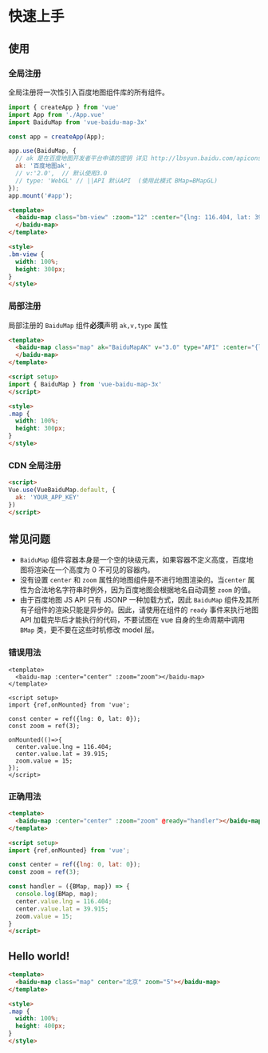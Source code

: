 # 快速上手

## 使用

### 全局注册

全局注册将一次性引入百度地图组件库的所有组件。

```javascript
import { createApp } from 'vue'
import App from './App.vue'
import BaiduMap from 'vue-baidu-map-3x'

const app = createApp(App);

app.use(BaiduMap, {
  // ak 是在百度地图开发者平台申请的密钥 详见 http://lbsyun.baidu.com/apiconsole/key */
  ak: '百度地图ak',
  // v:'2.0',  // 默认使用3.0
  // type: 'WebGL' // ||API 默认API  (使用此模式 BMap=BMapGL)
});
app.mount('#app');
```

```html
<template>
  <baidu-map class="bm-view" :zoom="12" :center="{lng: 116.404, lat: 39.915}" >
  </baidu-map>
</template>

<style>
.bm-view {
  width: 100%;
  height: 300px;
}
</style>
```

### 局部注册
局部注册的 `BaiduMap` 组件**必须**声明 `ak,v,type` 属性

```html
<template>
  <baidu-map class="map" ak="BaiduMapAK" v="3.0" type="API" :center="{lng: 116.404, lat: 39.915}" :zoom="15">
  </baidu-map>
</template>

<script setup>
import { BaiduMap } from 'vue-baidu-map-3x'
</script>

<style>
.map {
  width: 100%;
  height: 300px;
}
</style>
```

### CDN 全局注册

```html
<script>
Vue.use(VueBaiduMap.default, {
  ak: 'YOUR_APP_KEY'
})
</script>
```

## 常见问题

- `BaiduMap` 组件容器本身是一个空的块级元素，如果容器不定义高度，百度地图将渲染在一个高度为 0 不可见的容器内。
- 没有设置 `center` 和 `zoom` 属性的地图组件是不进行地图渲染的。当`center` 属性为合法地名字符串时例外，因为百度地图会根据地名自动调整 `zoom` 的值。
- 由于百度地图 JS API 只有 JSONP 一种加载方式，因此 `BaiduMap` 组件及其所有子组件的渲染只能是异步的。因此，请使用在组件的 `ready` 事件来执行地图 API 加载完毕后才能执行的代码，不要试图在 vue 自身的生命周期中调用 `BMap` 类，更不要在这些时机修改 model 层。

### 错误用法

```html{12-14}
<template>
  <baidu-map :center="center" :zoom="zoom"></baidu-map>
</template>

<script setup>
import {ref,onMounted} from 'vue';

const center = ref({lng: 0, lat: 0});
const zoom = ref(3);

onMounted(()=>{
  center.value.lng = 116.404;
  center.value.lat = 39.915;
  zoom.value = 15;
});
</script>
```

### 正确用法

```html
<template>
  <baidu-map :center="center" :zoom="zoom" @ready="handler"></baidu-map>
</template>

<script setup>
import {ref,onMounted} from 'vue';

const center = ref({lng: 0, lat: 0});
const zoom = ref(3);

const handler = ({BMap, map}) => {
  console.log(BMap, map);
  center.value.lng = 116.404;
  center.value.lat = 39.915;
  zoom.value = 15;
}
</script>
```

## Hello world!

```html
<template>
  <baidu-map class="map" center="北京" zoom="5"></baidu-map>
</template>

<style>
.map {
  width: 100%;
  height: 400px;
}
</style>
```